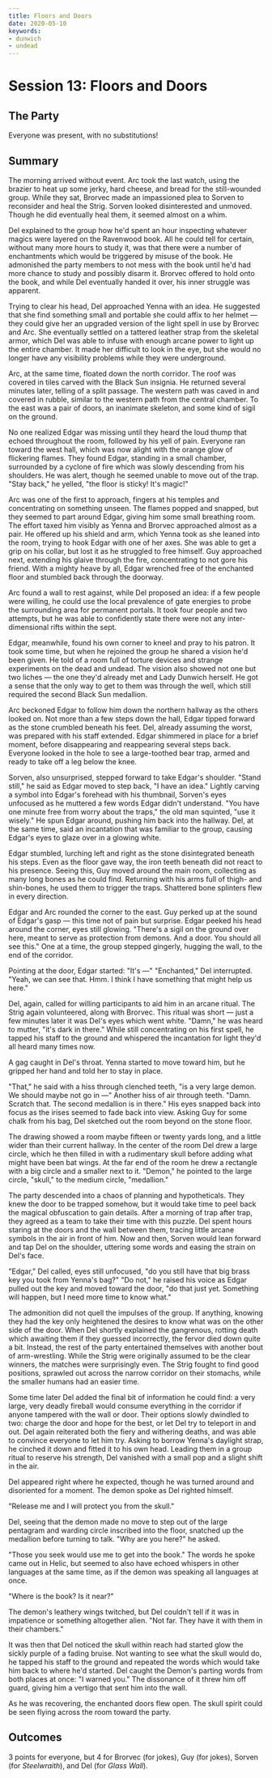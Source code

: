 ```yaml
---
title: Floors and Doors
date: 2020-05-10
keywords:
- dunwich
- undead
---
```


# Session 13: Floors and Doors

## The Party

Everyone was present, with no substitutions!

## Summary

The morning arrived without event.
Arc took the last watch, using the brazier to heat up some jerky, hard cheese, and bread for the still-wounded group.
While they sat, Brorvec made an impassioned plea to Sorven to reconsider and heal the Strig.
Sorven looked disinterested and unmoved.
Though he did eventually heal them, it seemed almost on a whim.

Del explained to the group how he'd spent an hour inspecting whatever magics were layered on the Ravenwood book.
All he could tell for certain, without many more hours to study it, was that there were a number of enchantments which would be triggered by misuse of the book.
He admonished the party members to not mess with the book until he'd had more chance to study and possibly disarm it.
Brorvec offered to hold onto the book, and while Del eventually handed it over, his inner struggle was apparent.

Trying to clear his head, Del approached Yenna with an idea.
He suggested that she find something small and portable she could affix to her helmet — they could give her an upgraded version of the light spell in use by Brorvec and Arc.
She eventually settled on a tattered leather strap from the skeletal armor, which Del was able to infuse with enough arcane power to light up the entire chamber.
It made her difficult to look in the eye, but she would no longer have any visibility problems while they were underground.

Arc, at the same time, floated down the north corridor.
The roof was covered in tiles carved with the Black Sun insignia.
He returned several minutes later, telling of a split passage.
The western path was caved in and covered in rubble, similar to the western path from the central chamber.
To the east was a pair of doors, an inanimate skeleton, and some kind of sigil on the ground.

No one realized Edgar was missing until they heard the loud thump that echoed throughout the room, followed by his yell of pain.
Everyone ran toward the west hall, which was now alight with the orange glow of flickering flames.
They found Edgar, standing in a small chamber, surrounded by a cyclone of fire which was slowly descending from his shoulders.
He was alert, though he seemed unable to move out of the trap.
"Stay back," he yelled, "the floor is sticky!  It's magic!"

Arc was one of the first to approach, fingers at his temples and concentrating on something unseen.
The flames popped and snapped, but they seemed to part around Edgar, giving him some small breathing room.
The effort taxed him visibly as Yenna and Brorvec approached almost as a pair.
He offered up his shield and arm, which Yenna took as she leaned into the room, trying to hook Edgar with one of her axes.
She was able to get a grip on his collar, but lost it as he struggled to free himself.
Guy approached next, extending his glaive through the fire, concentrating to not gore his friend.
With a mighty heave by all, Edgar wrenched free of the enchanted floor and stumbled back through the doorway.

Arc found a wall to rest against, while Del proposed an idea: if a few people were willing, he could use the local prevalence of gate energies to probe the surrounding area for permanent portals.
It took four people and two attempts, but he was able to confidently state there were not any inter-dimensional rifts within the sept.

Edgar, meanwhile, found his own corner to kneel and pray to his patron.
It took some time, but when he rejoined the group he shared a vision he'd been given.
He told of a room full of torture devices and strange experiments on the dead and undead.
The vision also showed not one but two liches — the one they'd already met and Lady Dunwich herself.
He got a sense that the only way to get to them was through the well, which still required the second Black Sun medallion.

Arc beckoned Edgar to follow him down the northern hallway as the others looked on.
Not more than a few steps down the hall, Edgar tipped forward as the stone crumbled beneath his feet.
Del, already assuming the worst, was prepared with his staff extended.
Edgar shimmered in place for a brief moment, before disappearing and reappearing several steps back.
Everyone looked in the hole to see a large-toothed bear trap, armed and ready to take off a leg below the knee.

Sorven, also unsurprised, stepped forward to take Edgar's shoulder.
"Stand still," he said as Edgar moved to step back, "I have an idea."
Lightly carving a symbol into Edgar's forehead with his thumbnail, Sorven's eyes unfocused as he muttered a few words Edgar didn't understand.
"You have one minute free from worry about the traps," the old man squinted, "use it wisely."
He spun Edgar around, pushing him back into the hallway.
Del, at the same time, said an incantation that was familiar to the group, causing Edgar's eyes to glaze over in a glowing white.

Edgar stumbled, lurching left and right as the stone disintegrated beneath his steps.
Even as the floor gave way, the iron teeth beneath did not react to his presence.
Seeing this, Guy moved around the main room, collecting as many long bones as he could find.
Returning with his arms full of thigh- and shin-bones, he used them to trigger the traps.
Shattered bone splinters flew in every direction.

Edgar and Arc rounded the corner to the east.
Guy perked up at the sound of Edgar's gasp — this time not of pain but surprise.
Edgar peeked his head around the corner, eyes still glowing.
"There's a sigil on the ground over here, meant to serve as protection from demons.
And a door.  You should all see this."
One at a time, the group stepped gingerly, hugging the wall, to the end of the corridor.

Pointing at the door, Edgar started: "It's —"
"Enchanted," Del interrupted.  "Yeah, we can see that.  Hmm.
I think I have something that might help us here."

Del, again, called for willing participants to aid him in an arcane ritual.
The Strig again volunteered, along with Brorvec.
This ritual was short — just a few minutes later it was Del's eyes which went white.
"Damn," he was heard to mutter, "it's dark in there."
While still concentrating on his first spell, he tapped his staff to the ground and whispered the incantation for light they'd all heard many times now.

A gag caught in Del's throat.
Yenna started to move toward him, but he gripped her hand and told her to stay in place.

"That," he said with a hiss through clenched teeth, "is a very large demon.
We should maybe not go in —"
Another hiss of air through teeth.
"Damn.  Scratch that.  The second medallion is in there."
His eyes snapped back into focus as the irises seemed to fade back into view.
Asking Guy for some chalk from his bag, Del sketched out the room beyond on the stone floor.

The drawing showed a room maybe fifteen or twenty yards long, and a little wider than their current hallway.
In the center of the room Del drew a large circle, which he then filled in with a rudimentary skull before adding what might have been bat wings.
At the far end of the room he drew a rectangle with a big circle and a smaller next to it.
"Demon," he pointed to the large circle, "skull," to the medium circle, "medallion."

The party descended into a chaos of planning and hypotheticals.
They knew the door to be trapped somehow, but it would take time to peel back the magical obfuscation to gain details.
After a morning of trap after trap, they agreed as a team to take their time with this puzzle.
Del spent hours staring at the doors and the wall between them, tracing little arcane symbols in the air in front of him.
Now and then, Sorven would lean forward and tap Del on the shoulder, uttering some words and easing the strain on Del's face.

"Edgar," Del called, eyes still unfocused, "do you still have that big brass key you took from Yenna's bag?"
"Do not," he raised his voice as Edgar pulled out the key and moved toward the door, "do that just yet.
Something will happen, but I need more time to know what."

The admonition did not quell the impulses of the group.
If anything, knowing they had the key only heightened the desires to know what was on the other side of the door.
When Del shortly explained the gangrenous, rotting death which awaiting them if they guessed incorrectly, the fervor died down quite a bit.
Instead, the rest of the party entertained themselves with another bout of arm-wrestling.
While the Strig were originally assumed to be the clear winners, the matches were surprisingly even.
The Strig fought to find good positions, sprawled out across the narrow corridor on their stomachs, while the smaller humans had an easier time.

Some time later Del added the final bit of information he could find: a very large, very deadly fireball would consume everything in the corridor if anyone tampered with the wall or door.
Their options slowly dwindled to two: charge the door and hope for the best, or let Del try to teleport in and out.
Del again reiterated both the fiery and withering deaths, and was able to convince everyone to let him try.
Asking to borrow Yenna's daylight strap, he cinched it down and fitted it to his own head.
Leading them in a group ritual to reserve his strength, Del vanished with a small pop and a slight shift in the air.

Del appeared right where he expected, though he was turned around and disoriented for a moment.
The demon spoke as Del righted himself.

"Release me and I will protect you from the skull."

Del, seeing that the demon made no move to step out of the large pentagram and warding circle inscribed into the floor, snatched up the medallion before turning to talk.
"Why are you here?" he asked.

"Those you seek would use me to get into the book."
The words he spoke came out in Helic, but seemed to also have echoed whispers in other languages at the same time, as if the demon was speaking all languages at once.

"Where is the book?  Is it near?"

The demon's leathery wings twitched, but Del couldn't tell if it was in impatience or something altogether alien.
"Not far.  They have it with them in their chambers."

It was then that Del noticed the skull within reach had started glow the sickly purple of a fading bruise.
Not wanting to see what the skull would do, he tapped his staff to the ground and repeated the words which would take him back to where he'd started.
Del caught the Demon's parting words from both places at once: "I warned you."
The dissonance of it threw him off guard, giving him a vertigo that sent him into the wall.

As he was recovering, the enchanted doors flew open.
The skull spirit could be seen flying across the room toward the party.

## Outcomes

3 points for everyone, but 4 for Brorvec (for jokes), Guy (for jokes), Sorven (for _Steelwraith_), and Del (for _Glass Wall_).
